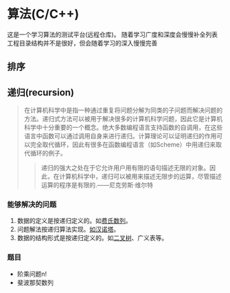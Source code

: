 # 算法(C/C++)

这是一个学习算法的测试平台(远程仓库)。
随着学习广度和深度会慢慢补全列表
工程目录结构并不是很好，但会随着学习的深入慢慢完善

## 排序

## 递归(recursion)

>在计算机科学中是指一种通过重复将问题分解为同类的子问题而解决问题的方法。递归式方法可以被用于解决很多的计算机科学问题，因此它是计算机科学中十分重要的一个概念。绝大多数编程语言支持函数的自调用，在这些语言中函数可以通过调用自身来进行递归。计算理论可以证明递归的作用可以完全取代循环，因此有很多在函数编程语言（如Scheme）中用递归来取代循环的例子。
>
>>递归的强大之处在于它允许用户用有限的语句描述无限的对象。因此，在计算机科学中，递归可以被用来描述无限步的运算，尽管描述运算的程序是有限的.——尼克劳斯·维尔特

### 能够解决的问题

1. 数据的定义是按递归定义的。如[费氏数列](https://zh.wikipedia.org/wiki/%E8%B2%BB%E6%B0%8F%E6%95%B8%E5%88%97)。
2. 问题解法按递归算法实现。[如汉诺塔](https://zh.wikipedia.org/wiki/%E6%B1%89%E8%AF%BA%E5%A1%94)。
3. 数据的结构形式是按递归定义的。如[二叉树](https://zh.wikipedia.org/wiki/%E4%BA%8C%E5%8F%89%E6%A0%91)、广义表等。

### 题目

- 阶乘问题n!
- 斐波那契数列
